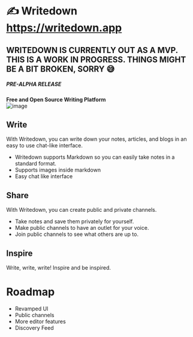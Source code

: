 # ✍ Writedown https://writedown.app
## WRITEDOWN IS CURRENTLY OUT AS A MVP. THIS IS A WORK IN PROGRESS. THINGS MIGHT BE A BIT BROKEN, SORRY 😅
##### PRE-ALPHA RELEASE
**Free and Open Source Writing Platform**   
![image](https://user-images.githubusercontent.com/25067102/222045664-f8b099b0-63a0-4fc3-9f32-3e11c0e65946.png)

## Write

With Writedown, you can write down your notes, articles, and blogs in an easy to use chat-like interface.

- Writedown supports Markdown so you can easily take notes in a standard format.
- Supports images inside markdown
- Easy chat like interface

## Share

With Writedown, you can create public and private channels.

- Take notes and save them privately for yourself.
- Make public channels to have an outlet for your voice.
- Join public channels to see what others are up to.

## Inspire

Write, write, write! Inspire and be inspired.

# Roadmap

- Revamped UI
- Public channels
- More editor features
- Discovery Feed

